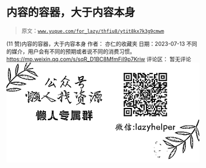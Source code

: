 # 内容的容器，大于内容本身

> 原文：[`www.yuque.com/for_lazy/thfiu8/ytit8kx7k3g9cmwm`](https://www.yuque.com/for_lazy/thfiu8/ytit8kx7k3g9cmwm)

<ne-h2 id="dc407965" data-lake-id="dc407965"><ne-heading-ext><ne-heading-anchor></ne-heading-anchor><ne-heading-fold></ne-heading-fold></ne-heading-ext><ne-heading-content><ne-text id="u90d9d47c">(11 赞)内容的容器，大于内容本身</ne-text></ne-heading-content></ne-h2> <ne-p id="ua04a746f" data-lake-id="ua04a746f"><ne-text id="u48a2859d">作者： 亦仁的收藏夹</ne-text></ne-p> <ne-p id="u37cc6925" data-lake-id="u37cc6925"><ne-text id="u622c5af8">日期：2023-07-13</ne-text></ne-p> <ne-p id="ua954cefc" data-lake-id="ua954cefc"><ne-text id="u009484c6">不同的媒介，用户会有不同的预期或者说不同的消费习惯。</ne-text></ne-p> <ne-p id="ub19e6add" data-lake-id="ub19e6add">[<ne-text id="u519400b1">https://mp.weixin.qq.com/s/sqR_D1BC8MfmFiI9p7Kriw</ne-text>](https://mp.weixin.qq.com/s/sqR_D1BC8MfmFiI9p7Kriw)</ne-p> <ne-hole id="u0af05c28" data-lake-id="u0af05c28"><ne-card data-card-name="hr" data-card-type="block" id="GWDmm" data-event-boundary="card"><ne-p id="uab5f81c7" data-lake-id="uab5f81c7"><ne-text id="u42c97aaf">评论区：</ne-text></ne-p> <ne-p id="u1c47fad9" data-lake-id="u1c47fad9"><ne-text id="ue3f0ced6">暂无评论</ne-text></ne-p> <ne-p id="ub6c547d1" data-lake-id="ub6c547d1"><ne-card data-card-name="image" data-card-type="inline" id="zhkOn" data-event-boundary="card">![](img/894d30a529e7c37bcd3392323c99941c.png)  <ne-hole id="u13d65552" data-lake-id="u13d65552"><ne-card data-card-name="hr" data-card-type="block" id="q7w13" data-event-boundary="card"></ne-card></ne-hole></ne-card></ne-p></ne-card></ne-hole>
